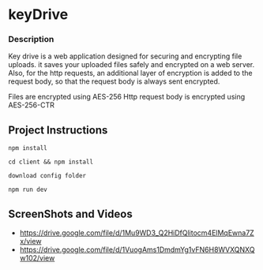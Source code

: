 # keyDrive

### Description
Key drive is a web application designed for securing and encrypting file uploads. it saves your uploaded files safely and encrypted on a web server. Also, for the http requests, an additional layer of encryption is added to the request body, so that the request body is always sent encrypted. 

Files are encrypted using AES-256 
Http request body is encrypted using AES-256-CTR

## Project Instructions 
`npm install `

`cd client && npm install `

`download config folder` 

`npm run dev` 

## ScreenShots and Videos 
- https://drive.google.com/file/d/1Mu9WD3_Q2HiDfQlitocm4ElMqEwna7Zx/view
- https://drive.google.com/file/d/1VuogAms1DmdmYg1vFN6H8WVXQNXQw102/view
